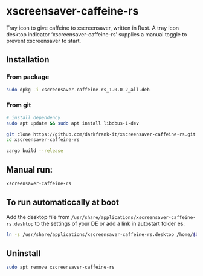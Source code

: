 # xscreensaver-caffeine-rs

Tray icon to give caffeine to xscreensaver, written in Rust.
A tray icon desktop indicator ‘xscreensaver-caffeine-rs’ supplies a manual toggle to prevent xscreensaver to start.

## Installation

### From package
~~~bash
sudo dpkg -i xscreensaver-caffeine-rs_1.0.0-2_all.deb
~~~

### From git
~~~bash
# install dependency
sudo apt update && sudo apt install libdbus-1-dev

git clone https://github.com/darkfrank-it/xscreensaver-caffeine-rs.git
cd xscreensaver-caffeine-rs

cargo build --release
~~~

## Manual run:

~~~bash
xscreensaver-caffeine-rs
~~~

## To run automaticcally at boot
Add the desktop file from `/usr/share/applications/xscreensaver-caffeine-rs.desktop` to the settings of your DE or add a link in autostart folder es:
 
~~~bash
ln -s /usr/share/applications/xscreensaver-caffeine-rs.desktop /home/$USER/.config/autostart/xscreensaver-caffeine-rs.desktop
~~~

## Uninstall
~~~bash
sudo apt remove xscreensaver-caffeine-rs
~~~

